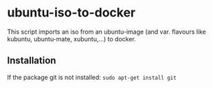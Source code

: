 # ubuntu-iso-to-docker

This script imports an iso from an ubuntu-image (and var. flavours like kubuntu, ubuntu-mate, xubuntu,...) to docker.

## Installation
If the package git is not installed:
`sudo apt-get install git`
